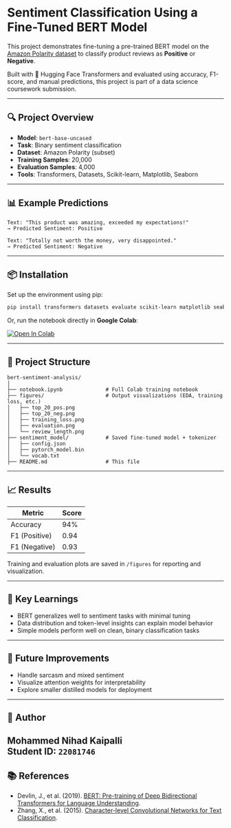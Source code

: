 
# Sentiment Classification Using a Fine-Tuned BERT Model

This project demonstrates fine-tuning a pre-trained BERT model on the [Amazon Polarity dataset](https://huggingface.co/datasets/amazon_polarity) to classify product reviews as **Positive** or **Negative**.

Built with 🤗 Hugging Face Transformers and evaluated using accuracy, F1-score, and manual predictions, this project is part of a data science coursework submission.

---

## 🔍 Project Overview

- **Model**: `bert-base-uncased`
- **Task**: Binary sentiment classification
- **Dataset**: Amazon Polarity (subset)
- **Training Samples**: 20,000
- **Evaluation Samples**: 4,000
- **Tools**: Transformers, Datasets, Scikit-learn, Matplotlib, Seaborn

---

## 📊 Example Predictions

```
Text: "This product was amazing, exceeded my expectations!"
→ Predicted Sentiment: Positive

Text: "Totally not worth the money, very disappointed."
→ Predicted Sentiment: Negative
```

---

## 📦 Installation

Set up the environment using pip:

```bash
pip install transformers datasets evaluate scikit-learn matplotlib seaborn
```

Or, run the notebook directly in **Google Colab**:

[![Open In Colab](https://colab.research.google.com/assets/colab-badge.svg)](https://colab.research.google.com/drive/1RignBtLAR5mFcr7gJ4a5AYuqlos8NZ4T?usp=sharing)

---

## 📁 Project Structure

```
bert-sentiment-analysis/
│
├── notebook.ipynb              # Full Colab training notebook
├── figures/                    # Output visualizations (EDA, training loss, etc.)
│   ├── top_20_pos.png
│   ├── top_20_neg.png
│   ├── training_loss.png
│   ├── evaluation.png
│   └── review_length.png
├── sentiment_model/            # Saved fine-tuned model + tokenizer
│   ├── config.json
│   ├── pytorch_model.bin
│   └── vocab.txt
├── README.md                   # This file
```

---

## 📈 Results

| Metric       | Score |
|--------------|-------|
| Accuracy     | 94%   |
| F1 (Positive)| 0.94  |
| F1 (Negative)| 0.93  |

Training and evaluation plots are saved in `/figures` for reporting and visualization.

---

## 🧠 Key Learnings

- BERT generalizes well to sentiment tasks with minimal tuning
- Data distribution and token-level insights can explain model behavior
- Simple models perform well on clean, binary classification tasks

---

## 🧪 Future Improvements

- Handle sarcasm and mixed sentiment
- Visualize attention weights for interpretability
- Explore smaller distilled models for deployment

---

## 👤 Author

**Mohammed Nihad Kaipalli**  
Student ID: `22081746`  
---

## 📚 References

- Devlin, J., et al. (2019). [BERT: Pre-training of Deep Bidirectional Transformers for Language Understanding](https://arxiv.org/abs/1810.04805).
- Zhang, X., et al. (2015). [Character-level Convolutional Networks for Text Classification](https://arxiv.org/abs/1509.01626).
